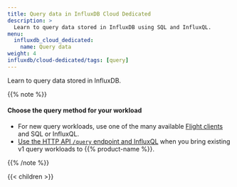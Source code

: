 ```yaml
---
title: Query data in InfluxDB Cloud Dedicated
description: >
  Learn to query data stored in InfluxDB using SQL and InfluxQL.
menu:
  influxdb_cloud_dedicated:
    name: Query data
weight: 4
influxdb/cloud-dedicated/tags: [query]
---
```


Learn to query data stored in InfluxDB.

{{% note %}}

#### Choose the query method for your workload

- For new query workloads, use one of the many available [Flight clients](/influxdb/cloud-dedicated/tags/flight-client/) and SQL or InfluxQL.
- [Use the HTTP API `/query` endpoint and InfluxQL](/influxdb/cloud-dedicated/query-data/execute-queries/influxdb-v1-api/) when you bring existing v1 query workloads to {{% product-name %}}.

{{% /note %}}

{{< children >}}
